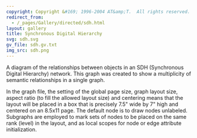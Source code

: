 ```yaml
---
copyright: Copyright &#169; 1996-2004 AT&amp;T.  All rights reserved.
redirect_from:
  - /_pages/Gallery/directed/sdh.html
layout: gallery
title: Synchronous Digital Hierarchy
svg: sdh.svg
gv_file: sdh.gv.txt
img_src: sdh.png
---
```

A diagram of the relationships between objects in an SDH
(Synchronous Digital Hierarchy) network.
This graph was created to show a multiplicity of semantic relationships in a single graph.

In the graph file, the setting of the global
page size, graph layout size, aspect ratio (to fill the allowed
layout size) and centering means that the layout will be placed
in a box that is precisely 7.5" wide by 7" high and centered
on an 8.5x11 page. The default node is to draw nodes unlabeled.
Subgraphs are employed to mark sets of nodes to be placed on
the same rank (level) in the layout, and as local scopes for
node or edge attribute initialization.
